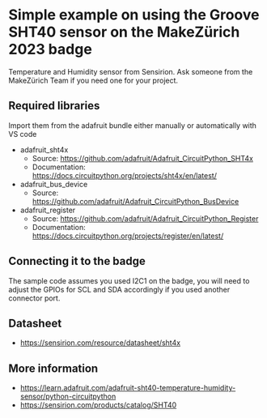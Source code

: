 # Simple example on using the Groove SHT40 sensor on the MakeZürich 2023 badge
Temperature and Humidity sensor from Sensirion.
Ask someone from the MakeZürich Team if you need one for your project.

## Required libraries
Import them from the adafruit bundle either manually or automatically with VS code
- adafruit_sht4x
    - Source: https://github.com/adafruit/Adafruit_CircuitPython_SHT4x
    - Documentation: https://docs.circuitpython.org/projects/sht4x/en/latest/
- adafruit_bus_device
    - Source: https://github.com/adafruit/Adafruit_CircuitPython_BusDevice
- adafruit_register
    - Source: https://github.com/adafruit/Adafruit_CircuitPython_Register
    - Documentation: https://docs.circuitpython.org/projects/register/en/latest/

## Connecting it to the badge
The sample code assumes you used I2C1 on the badge, you will need to adjust the GPIOs for SCL and SDA accordingly if you used another connector port.

## Datasheet
- https://sensirion.com/resource/datasheet/sht4x

## More information
- https://learn.adafruit.com/adafruit-sht40-temperature-humidity-sensor/python-circuitpython
- https://sensirion.com/products/catalog/SHT40
